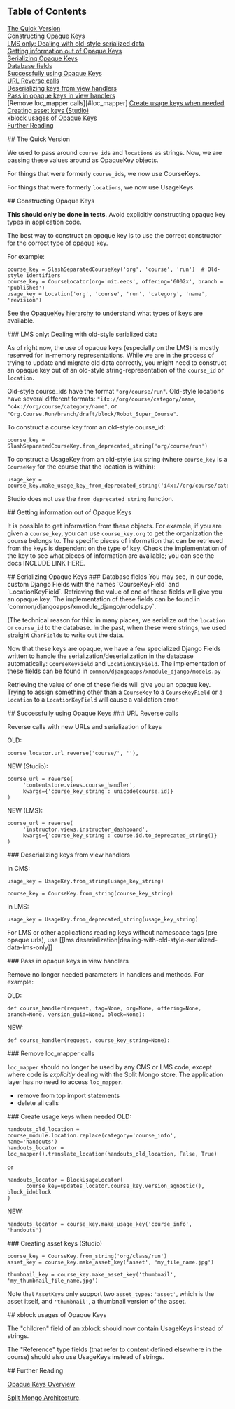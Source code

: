 ## Table of Contents
[The Quick Version](#quick)  
[Constructing Opaque Keys](#constructing)  
[LMS only: Dealing with old-style serialized data](#lms_old)  
[Getting information out of Opaque Keys](#get_info)  
[Serializing Opaque Keys](#serializing)  
[Database fields](#database)  
[Successfully using Opaque Keys](#using)  
[URL Reverse calls](#reverse)  
[Deserializing keys from view handlers](#deserialize)  
[Pass in opaque keys in view handlers](#view_handlers)  
[Remove loc_mapper calls][#loc_mapper]
[Create usage keys when needed](#create)  
[Creating asset keys (Studio)](#assets)  
[xblock usages of Opaque Keys](#xblock)  
[Further Reading](#reading)

<a name="quick"/>
## The Quick Version

We used to pass around `course_id`s and `location`s as strings.  Now, we are passing these values around as OpaqueKey objects.

For things that were formerly `course_id`s, we now use CourseKeys.

For things that were formerly `locations`, we now use UsageKeys.

<a name="quick"/>
## Constructing Opaque Keys

<bold>**This should only be done in tests**.  Avoid explicitly constructing opaque key types in application code.</bold>

The best way to construct an opaque key is to use the correct constructor for the correct type of opaque key.

For example:
```
course_key = SlashSeparatedCourseKey('org', 'course', 'run')  # Old-style identifiers
course_key = CourseLocator(org='mit.eecs', offering='6002x', branch = 'published')
usage_key = Location('org', 'course', 'run', 'category', 'name', 'revision')
```

See the [OpaqueKey hierarchy](https://github.com/edx/edx-platform/wiki/Opaque-Keys#opaquekey-hierarchy) to understand what types of keys are available.

<a name="lms_old"/>
### LMS only: Dealing with old-style serialized data

As of right now, the use of opaque keys (especially on the LMS) is mostly reserved for in-memory representations. While we are in the process of trying to update and migrate old data correctly, you might need to construct an opaque key out of an old-style string-representation of the `course_id` or `location`.

Old-style course_ids have the format `"org/course/run"`.  Old-style locations have several different formats: `"i4x://org/course/category/name`, `"c4x://org/course/category/name"`, or `"Org.Course.Run/branch/draft/block/Robot_Super_Course"`.

To construct a course key from an old-style course_id:
```
course_key = SlashSeparatedCourseKey.from_deprecated_string('org/course/run')
```

To construct a UsageKey from an old-style `i4x` string (where `course_key` is a `CourseKey` for the course that the location is within):
```
usage_key = course_key.make_usage_key_from_deprecated_string('i4x://org/course/category/name')
```

Studio does not use the `from_deprecated_string` function.

<a name="get_info"/>
## Getting information out of Opaque Keys

It is possible to get information from these objects. For example, if you are given a `course_key`, you can use `course_key.org` to get the organization the course belongs to. The specific pieces of information that can be retrieved from the keys is dependent on the type of key. Check the implementation of the key to see what pieces of information are available; you can see the docs INCLUDE LINK HERE.

<a name="serializing"/>
## Serializing Opaque Keys

<a name="database"/>
### Database fields
You may see, in our code, custom Django Fields with the names `CourseKeyField` and `LocationKeyField`.  Retrieving the value of one of these fields will give you an opaque key.  The implementation of these fields can be found in `common/djangoapps/xmodule_django/models.py`.

(The technical reason for this: in many places, we serialize out the `location` or `course_id` to the database. In the past, when these were strings, we used straight `CharField`s to write out the data.

Now that these keys are opaque, we have a few specialized Django Fields written to handle the serialization/deserialization in the database automatically: `CourseKeyField` and `LocationKeyField`. The implementation of these fields can be found in `common/djangoapps/xmodule_django/models.py`

Retrieving the value of one of these fields will give you an opaque key. Trying to assign something other than a `CourseKey` to a `CourseKeyField` or a `Location` to a `LocationKeyField` will cause a validation error.

<a name="using"/>
## Successfully using Opaque Keys

<a name="reverse"/>
### URL Reverse calls

Reverse calls with new URLs and serialization of keys

OLD:

    course_locator.url_reverse('course/', ''),

NEW (Studio):

    course_url = reverse(
         'contentstore.views.course_handler',
         kwargs={'course_key_string': unicode(course.id)}
    )

NEW (LMS):

    course_url = reverse(
         'instructor.views.instructor_dashboard',
         kwargs={'course_key_string': course.id.to_deprecated_string()}
    )

<a name="deserialize"/>
### Deserializing keys from view handlers

In CMS:

    usage_key = UsageKey.from_string(usage_key_string)

    course_key = CourseKey.from_string(course_key_string)

in LMS:

    usage_key = UsageKey.from_deprecated_string(usage_key_string)

For LMS or other applications reading keys without namespace tags (pre opaque urls), use [[lms deserialization|dealing-with-old-style-serialized-data-lms-only]]

<a name="view_handlers"/>
### Pass in opaque keys in view handlers

Remove no longer needed parameters in handlers and methods.  For example:

OLD:

    def course_handler(request, tag=None, org=None, offering=None, branch=None, version_guid=None, block=None):

NEW:

    def course_handler(request, course_key_string=None):

<a name="loc_mapper"/>
### Remove loc_mapper calls

`loc_mapper` should no longer be used by any CMS or LMS code, except where code is *explicitly* dealing with the Split Mongo store. The application layer has no need to access `loc_mapper`.

* remove from top import statements
* delete all calls

<a name="create"/>
### Create usage keys when needed
OLD:

    handouts_old_location = course_module.location.replace(category='course_info', name='handouts')
    handouts_locator = loc_mapper().translate_location(handouts_old_location, False, True)

or

    handouts_locator = BlockUsageLocator(
          course_key=updates_locator.course_key.version_agnostic(), block_id=block
    )

NEW:

    handouts_locator = course_key.make_usage_key('course_info', 'handouts')

<a name="assets"/>
### Creating asset keys (Studio)

    course_key = CourseKey.from_string('org/class/run')
    asset_key = course_key.make_asset_key('asset', 'my_file_name.jpg')

    thumbnail_key = course_key.make_asset_key('thumbnail', 'my_thumbnail_file_name.jpg')

Note that `AssetKey`s only support two `asset_type`s: `'asset'`, which is the asset itself, and `'thumbnail'`, a thumbnail version of the asset.

<a name="xblock"/>
## xblock usages of Opaque Keys

The "children" field of an xblock should now contain UsageKeys instead of strings.

The "Reference" type fields (that refer to content defined elsewhere in the course) should also use UsageKeys instead of strings.

<a name="reading"/>
## Further Reading

[Opaque Keys Overview](https://github.com/edx/edx-platform/wiki/Opaque-Keys)

[Split Mongo Architecture](https://github.com/edx/edx-platform/wiki/Split:-the-versioning,-structure-saving-DAO).